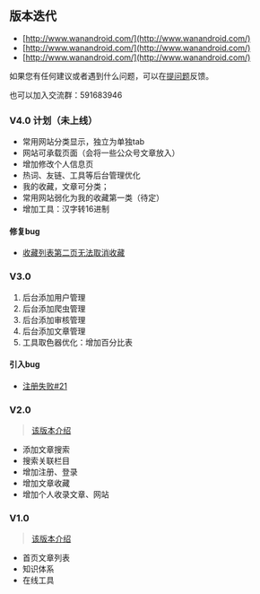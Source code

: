 ## 版本迭代

* [http://www.wanandroid.com/](http://www.wanandroid.com/)
* [http://www.wanandroid.com/](http://www.wanandroid.com/)
* [http://www.wanandroid.com/](http://www.wanandroid.com/)

如果您有任何建议或者遇到什么问题，可以在[提问题](https://github.com/hongyangAndroid/wanandroid/issues)反馈。

也可以加入交流群：591683946

### V4.0 计划（未上线）

* 常用网站分类显示，独立为单独tab
* 网站可承载页面（会将一些公众号文章放入）
* 增加修改个人信息页
* 热词、友链、工具等后台管理优化
* 我的收藏，文章可分类；
* 常用网站弱化为我的收藏第一类（待定）
* 增加工具：汉字转16进制

#### 修复bug

* [收藏列表第二页无法取消收藏](https://github.com/hongyangAndroid/wanandroid/issues/22)

### V3.0 

1. 后台添加用户管理
2. 后台添加爬虫管理
3. 后台添加审核管理
4. 后台添加文章管理
5. 工具取色器优化：增加百分比表

#### 引入bug

* [注册失败#21](https://github.com/hongyangAndroid/wanandroid/issues/21)


### V2.0
> [该版本介绍](https://mp.weixin.qq.com/s/3pa_ZN7TeBR17y5YFioUUg)

* 添加文章搜索
* 搜索关联栏目
* 增加注册、登录
* 增加文章收藏
* 增加个人收录文章、网站


### V1.0
> [该版本介绍](https://mp.weixin.qq.com/s?__biz=MzAxMTI4MTkwNQ==&mid=2650824243&idx=1&sn=0bb47fb5d548c9c18bf4281bd8415bad&chksm=80b78aadb7c003bb0cdd450d3e597802820bcdeb164bf17bf7b024fe94f30e43153116f1f2d1&scene=21#wechat_redirect)

* 首页文章列表
* 知识体系
* 在线工具
